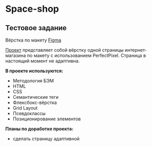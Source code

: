 # Space-shop
## Тестовое задание

Вёрстка по макету [Figma](https://www.figma.com/file/XmFWlG7ECsDMHPjYfubRLA/%D0%A2%D0%B5%D1%81%D1%82%D0%BE%D0%B2%D0%BE%D0%B5-%D0%B7%D0%B0%D0%B4%D0%B0%D0%BD%D0%B8%D0%B5?node-id=0-1&t=O4Md6wYfPtAzQNVu-0)

[Проект]() представляет собой вёрстку одной страницы интернет-магазина по макету с использованием PerfectPixel. 
Страница в настоящий момент не адаптивна.

**В проекте используются:**
* Методология БЭМ
* HTML
* CSS
* Семантические теги
* Флексбокс-вёрстка
* Grid Layout
* Псевдоклассы
* Позиционирование элементов

**Планы по доработке проекта:**
* сделать страницу адаптивной
